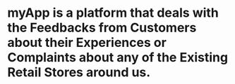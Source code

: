 # myApp is a platform that deals with the Feedbacks from Customers about their Experiences or Complaints about any of the Existing Retail Stores around us.
